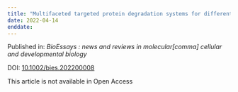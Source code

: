```yaml
---
title: "Multifaceted targeted protein degradation systems for different cellular compartments."
date: 2022-04-14
enddate:
---
```


Published in: *BioEssays : news and reviews in molecular[comma] cellular and developmental biology*

DOI: [10.1002/bies.202200008](https://doi.org/10.1002/bies.202200008)

This article is not available in Open Access


